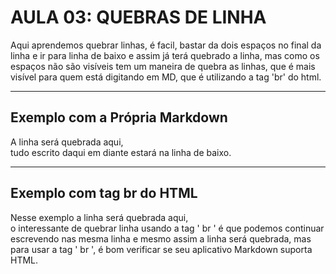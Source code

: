 # AULA 03: QUEBRAS DE LINHA
Aqui aprendemos quebrar linhas, é facil, bastar da dois espaços no final da linha e ir para linha de baixo e assim já terá quebrado a linha, mas como os espaços não são visíveis tem um maneira de quebra as linhas, que é mais visível para quem está digitando em MD, que é utilizando a tag 'br' do html.
___
## Exemplo com a Própria Markdown
A linha será quebrada aqui,  
tudo escrito daqui em diante estará na linha de baixo.
___
## Exemplo com tag br do HTML
Nesse exemplo a linha será quebrada aqui,<br>o interessante de quebrar linha usando a tag ' br ' é que podemos continuar escrevendo nas mesma linha e mesmo assim a linha será quebrada, mas para usar a tag ' br ', é bom verificar se seu aplicativo Markdown suporta HTML.
